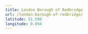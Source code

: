 ```yaml
---
title: London Borough of Redbridge
url: /london-borough-of-redbridge/
latitude: 51.598
longitude: 0.094
---
```

